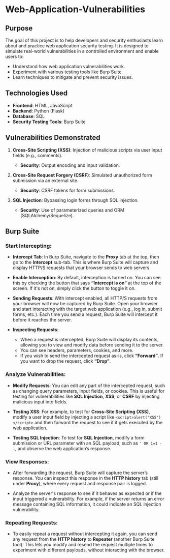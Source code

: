 # Web-Application-Vulnerabilities
## Purpose
The goal of this project is to help developers and security enthusiasts learn about and practice web application security testing. It is designed to simulate real-world vulnerabilities in a controlled environment and enable users to:
- Understand how web application vulnerabilities work.
- Experiment with various testing tools like Burp Suite.
- Learn techniques to mitigate and prevent security issues.
## Technologies Used
- **Frontend**: HTML, JavaScript
- **Backend**: Python (Flask) 
- **Database**: SQL 
- **Security Testing Tools**: Burp Suite
## Vulnerabilities Demonstrated

1. **Cross-Site Scripting (XSS)**:
   Injection of malicious scripts via user input fields (e.g., comments).
   - **Security**: Output encoding and input validation.

2. **Cross-Site Request Forgery (CSRF)**:
   Simulated unauthorized form submission via an external site.
   - **Security**: CSRF tokens for form submissions.

3. **SQL Injection**:
   Bypassing login forms through SQL injection.
   - **Security**: Use of parameterized queries and ORM (SQLAlchemy/Sequelize).
  
## Burp Suite

### Start Intercepting:

- **Intercept Tab**: In Burp Suite, navigate to the **Proxy** tab at the top, then go to the **Intercept** sub-tab. This is where Burp Suite will capture and display HTTP/S requests that your browser sends to web servers.

- **Enable Interception**: By default, interception is turned on. You can see this by checking the button that says **“Intercept is on”** at the top of the screen. If it's not on, simply click the button to toggle it on.

- **Sending Requests**: With intercept enabled, all HTTP/S requests from your browser will now be captured by Burp Suite. Open your browser and start interacting with the target web application (e.g., log in, submit forms, etc.). Each time you send a request, Burp Suite will intercept it before it reaches the server.

- **Inspecting Requests**:
  - When a request is intercepted, Burp Suite will display its contents, allowing you to view and modify data before sending it to the server.
  - You can see headers, parameters, cookies, and more.
  - If you wish to send the intercepted request as-is, click **“Forward”**. If you want to drop the request, click **“Drop”**.

### Analyze Vulnerabilities:

- **Modify Requests**: You can edit any part of the intercepted request, such as changing query parameters, input fields, or cookies. This is useful for testing for vulnerabilities like **SQL Injection**, **XSS**, or **CSRF** by injecting malicious input into fields.

- **Testing XSS**: For example, to test for **Cross-Site Scripting (XSS)**, modify a user input field by injecting a script like `<script>alert('XSS')</script>` and then forward the request to see if it gets executed by the web application.

- **Testing SQL Injection**: To test for **SQL Injection**, modify a form submission or URL parameter with an SQL payload, such as `' OR 1=1 --`, and observe the web application’s response.

### View Responses:

- After forwarding the request, Burp Suite will capture the server’s response. You can inspect this response in the **HTTP history** tab (still under **Proxy**), where every request and response pair is logged.

- Analyze the server's response to see if it behaves as expected or if the input triggered a vulnerability. For example, if the server returns an error message containing SQL information, it could indicate an SQL injection vulnerability.

### Repeating Requests:

- To easily repeat a request without intercepting it again, you can send any request from the **HTTP history** to **Repeater** (another Burp Suite tool). This lets you modify and resend the request multiple times to experiment with different payloads, without interacting with the browser.

